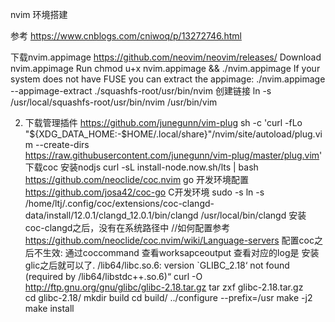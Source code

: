 nvim 环境搭建

参考 https://www.cnblogs.com/cniwoq/p/13272746.html

下载nvim.appimage
https://github.com/neovim/neovim/releases/
Download nvim.appimage
Run chmod u+x nvim.appimage && ./nvim.appimage
If your system does not have FUSE you can extract the appimage:
./nvim.appimage --appimage-extract
./squashfs-root/usr/bin/nvim
创建链接
ln -s /usr/local/squashfs-root/usr/bin/nvim /usr/bin/vim

2. 下载管理插件
https://github.com/junegunn/vim-plug
sh -c 'curl -fLo "${XDG_DATA_HOME:-$HOME/.local/share}"/nvim/site/autoload/plug.vim --create-dirs \
       https://raw.githubusercontent.com/junegunn/vim-plug/master/plug.vim'
下载coc 安装nodjs
curl -sL install-node.now.sh/lts | bash
https://github.com/neoclide/coc.nvim
go 开发环境配置
https://github.com/josa42/coc-go
C开发环境
sudo -s ln -s /home/ltj/.config/coc/extensions/coc-clangd-data/install/12.0.1/clangd_12.0.1/bin/clangd /usr/local/bin/clangd
安装coc-clangd之后，没有在系统路径中
//如何配置参考
https://github.com/neoclide/coc.nvim/wiki/Language-servers
配置coc之后不生效:
通过coccommand 查看worksapceoutput 查看对应的log是  安装glic之后就可以了.
/lib64/libc.so.6: version `GLIBC_2.18‘ not found (required by /lib64/libstdc++.so.6)“
curl -O http://ftp.gnu.org/gnu/glibc/glibc-2.18.tar.gz
tar zxf glibc-2.18.tar.gz  
cd glibc-2.18/
mkdir build
cd build/
../configure --prefix=/usr
make -j2
make install
